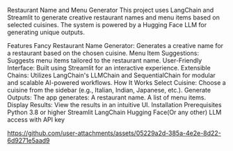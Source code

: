 Restaurant Name and Menu Generator
This project uses LangChain and Streamlit to generate creative restaurant names and menu items based on selected cuisines. The system is powered by a Hugging Face LLM for generating unique outputs.

Features
Fancy Restaurant Name Generator: Generates a creative name for a restaurant based on the chosen cuisine.
Menu Item Suggestions: Suggests menu items tailored to the restaurant name.
User-Friendly Interface: Built using Streamlit for an interactive experience.
Extensible Chains: Utilizes LangChain's LLMChain and SequentialChain for modular and scalable AI-powered workflows.
How It Works
Select Cuisine: Choose a cuisine from the sidebar (e.g., Italian, Indian, Japanese, etc.).
Generate Outputs: The app generates:
A restaurant name.
A list of menu items.
Display Results: View the results in an intuitive UI.
Installation
Prerequisites
Python 3.8 or higher
Streamlit
LangChain
Hugging Face(Or any other) LLM access with API key

https://github.com/user-attachments/assets/05229a2d-385a-4e2e-8d22-6d9271e5aad9
